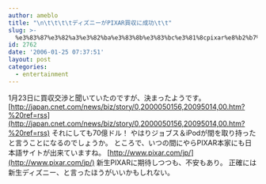 ```yaml
---
author: ameblo
title: "\n\t\t\t\tディズニーがPIXAR買収に成功\t\t"
slug: >-
  %e3%83%87%e3%82%a3%e3%82%ba%e3%83%8b%e3%83%bc%e3%81%8cpixar%e8%b2%b7%e5%8f%8e%e3%81%ab%e6%88%90%e5%8a%9f
id: 2762
date: '2006-01-25 07:37:51'
layout: post
categories:
  - entertainment
---
```


1月23日に買収交渉と聞いていたのですが、決まったようです。 [http://japan.cnet.com/news/biz/story/0,2000050156,20095014,00.htm?%20ref=rss](http://japan.cnet.com/news/biz/story/0,2000050156,20095014,00.htm?%20ref=rss) それにしても70億ドル！ やはりジョブス＆iPodが間を取り持ったと言うことになるのでしょうか。 ところで、いつの間にやらPIXAR本家にも日本語サイトが出来ていますね。 [http://www.pixar.com/jp/](http://www.pixar.com/jp/) 新生PIXARに期待しつつも、不安もあり。 正確には新生ディズニー、と言ったほうがいいかもしれない。